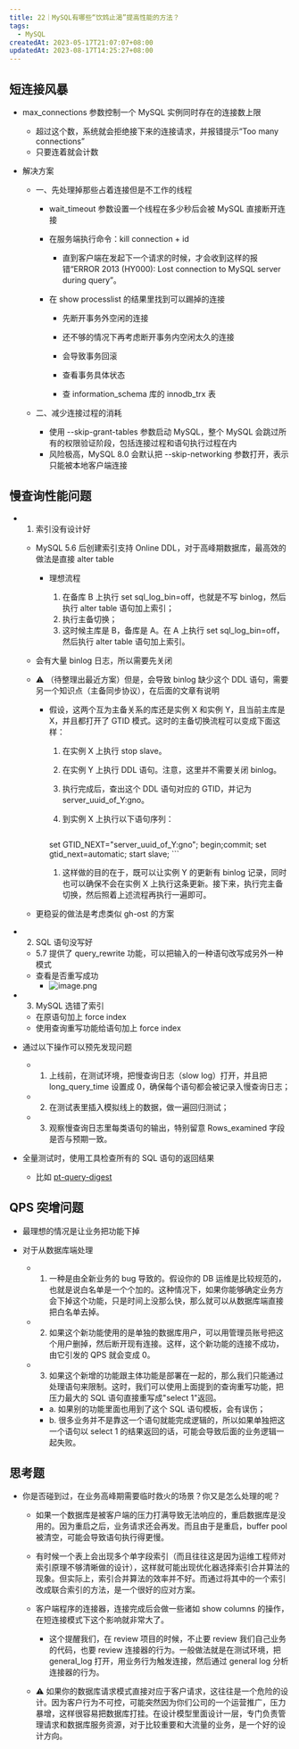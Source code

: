 ```yaml
---
title: 22｜MySQL有哪些“饮鸩止渴”提高性能的方法？
tags:
  - MySQL
createdAt: 2023-05-17T21:07:07+08:00
updatedAt: 2023-08-17T14:25:27+08:00
---
```


## 短连接风暴

- max_connections 参数控制一个 MySQL 实例同时存在的连接数上限

  - 超过这个数，系统就会拒绝接下来的连接请求，并报错提示“Too many connections”
  - 只要连着就会计数

- 解决方案

  - 一、先处理掉那些占着连接但是不工作的线程

    - wait_timeout 参数设置一个线程在多少秒后会被 MySQL 直接断开连接
    - 在服务端执行命令：kill connection + id

      - 直到客户端在发起下一个请求的时候，才会收到这样的报错“ERROR 2013 (HY000): Lost connection to MySQL server during query”。

    - 在 show processlist 的结果里找到可以踢掉的连接

      - 先断开事务外空闲的连接
      - 还不够的情况下再考虑断开事务内空闲太久的连接

      - 会导致事务回滚

      - 查看事务具体状态

      - 查 information_schema 库的 innodb_trx 表

  - 二、减少连接过程的消耗

    - 使用 --skip-grant-tables 参数启动 MySQL，整个 MySQL 会跳过所有的权限验证阶段，包括连接过程和语句执行过程在内
    - 风险极高，MySQL 8.0 会默认把 --skip-networking 参数打开，表示只能被本地客户端连接

## 慢查询性能问题

- 1. 索引没有设计好

  - MySQL 5.6 后创建索引支持 Online DDL，对于高峰期数据库，最高效的做法是直接 alter table

    - 理想流程

      1. 在备库 B 上执行 set sql_log_bin=off，也就是不写 binlog，然后执行 alter table 语句加上索引；
      2. 执行主备切换；
      3. 这时候主库是 B，备库是 A。在 A 上执行 set sql_log_bin=off，然后执行 alter table 语句加上索引。

  - 会有大量 binlog 日志，所以需要先关闭
  - ⚠️ （待整理出最近方案）但是，会导致 binlog 缺少这个 DDL 语句，需要另一个知识点（主备同步协议），在后面的文章有说明

    - 假设，这两个互为主备关系的库还是实例 X 和实例 Y，且当前主库是 X，并且都打开了 GTID 模式。这时的主备切换流程可以变成下面这样：
      1. 在实例 X 上执行 stop slave。
      2. 在实例 Y 上执行 DDL 语句。注意，这里并不需要关闭 binlog。
      3. 执行完成后，查出这个 DDL 语句对应的 GTID，并记为 server_uuid_of_Y:gno。
      4. 到实例 X 上执行以下语句序列：

          ```sql

        set GTID_NEXT="server_uuid_of_Y:gno";
        begin;commit;
        set gtid_next=automatic;
        start slave;
          ```

      1. 这样做的目的在于，既可以让实例 Y 的更新有 binlog 记录，同时也可以确保不会在实例 X 上执行这条更新。接下来，执行完主备切换，然后照着上述流程再执行一遍即可。

  - 更稳妥的做法是考虑类似 gh-ost 的方案

- 2. SQL 语句没写好

  - 5.7 提供了 query_rewrite 功能，可以把输入的一种语句改写成另外一种模式
  - 查看是否重写成功
    - ![image.png](https://cdn.jsdelivr.net/gh/11ze/static/images/mysql45-22-1.png)

- 3. MySQL 选错了索引

  - 在原语句加上 force index
  - 使用查询重写功能给语句加上 force index

- 通过以下操作可以预先发现问题

  - 1. 上线前，在测试环境，把慢查询日志（slow log）打开，并且把 long_query_time 设置成 0，确保每个语句都会被记录入慢查询日志；
  - 2. 在测试表里插入模拟线上的数据，做一遍回归测试；
  - 3. 观察慢查询日志里每类语句的输出，特别留意 Rows_examined 字段是否与预期一致。

- 全量测试时，使用工具检查所有的 SQL 语句的返回结果

  - 比如 [pt-query-digest](https://docs.percona.com/percona-toolkit/pt-query-digest.html)

## QPS 突增问题

- 最理想的情况是让业务把功能下掉
- 对于从数据库端处理

  - 1. 一种是由全新业务的 bug 导致的。假设你的 DB 运维是比较规范的，也就是说白名单是一个个加的。这种情况下，如果你能够确定业务方会下掉这个功能，只是时间上没那么快，那么就可以从数据库端直接把白名单去掉。
  - 2. 如果这个新功能使用的是单独的数据库用户，可以用管理员账号把这个用户删掉，然后断开现有连接。这样，这个新功能的连接不成功，由它引发的 QPS 就会变成 0。
  - 3. 如果这个新增的功能跟主体功能是部署在一起的，那么我们只能通过处理语句来限制。这时，我们可以使用上面提到的查询重写功能，把压力最大的 SQL 语句直接重写成"select 1"返回。

    - a. 如果别的功能里面也用到了这个 SQL 语句模板，会有误伤；
    - b. 很多业务并不是靠这一个语句就能完成逻辑的，所以如果单独把这一个语句以 select 1 的结果返回的话，可能会导致后面的业务逻辑一起失败。

## 思考题

- 你是否碰到过，在业务高峰期需要临时救火的场景？你又是怎么处理的呢？

  - 如果一个数据库是被客户端的压力打满导致无法响应的，重启数据库是没用的。因为重启之后，业务请求还会再发。而且由于是重启，buffer pool 被清空，可能会导致语句执行得更慢。
  - 有时候一个表上会出现多个单字段索引（而且往往这是因为运维工程师对索引原理不够清晰做的设计），这样就可能出现优化器选择索引合并算法的现象。但实际上，索引合并算法的效率并不好。而通过将其中的一个索引改成联合索引的方法，是一个很好的应对方案。
  - 客户端程序的连接器，连接完成后会做一些诸如 show columns 的操作，在短连接模式下这个影响就非常大了。

    - 这个提醒我们，在 review 项目的时候，不止要 review 我们自己业务的代码，也要 review 连接器的行为。一般做法就是在测试环境，把 general_log 打开，用业务行为触发连接，然后通过 general log 分析连接器的行为。

  - ⚠️ 如果你的数据库请求模式直接对应于客户请求，这往往是一个危险的设计。因为客户行为不可控，可能突然因为你们公司的一个运营推广，压力暴增，这样很容易把数据库打挂。在设计模型里面设计一层，专门负责管理请求和数据库服务资源，对于比较重要和大流量的业务，是一个好的设计方向。
